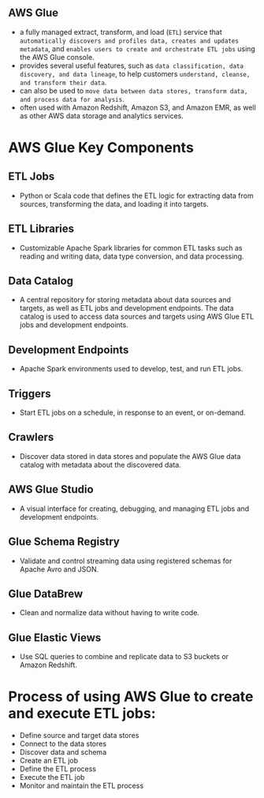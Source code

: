 AWS Glue
---

- a fully managed extract, transform, and load (`ETL`) service that `automatically discovers and profiles data, creates and updates metadata`, and `enables users to create and orchestrate ETL jobs` using the AWS Glue console.
- provides several useful features, such as `data classification, data discovery, and data lineage`, to help customers `understand, cleanse, and transform their data`. 
- can also be used to `move data between data stores, transform data, and process data for analysis`.
- often used with Amazon Redshift, Amazon S3, and Amazon EMR, as well as other AWS data storage and analytics services.

# AWS Glue Key Components

## ETL Jobs

- Python or Scala code that defines the ETL logic for extracting data from sources, transforming the data, and loading it into targets.

## ETL Libraries

- Customizable Apache Spark libraries for common ETL tasks such as reading and writing data, data type conversion, and data processing.

## Data Catalog

- A central repository for storing metadata about data sources and targets, as well as ETL jobs and development endpoints. The data catalog is used to access data sources and targets using AWS Glue ETL jobs and development endpoints.

## Development Endpoints

- Apache Spark environments used to develop, test, and run ETL jobs.

## Triggers

- Start ETL jobs on a schedule, in response to an event, or on-demand.

## Crawlers

- Discover data stored in data stores and populate the AWS Glue data catalog with metadata about the discovered data.

## AWS Glue Studio

- A visual interface for creating, debugging, and managing ETL jobs and development endpoints.

## Glue Schema Registry

- Validate and control streaming data using registered schemas for Apache Avro and JSON.

## Glue DataBrew

- Clean and normalize data without having to write code.

## Glue Elastic Views

- Use SQL queries to combine and replicate data to S3 buckets or Amazon Redshift.

# Process of using AWS Glue to create and execute ETL jobs:

- Define source and target data stores
- Connect to the data stores
- Discover data and schema
- Create an ETL job
- Define the ETL process
- Execute the ETL job
- Monitor and maintain the ETL process

